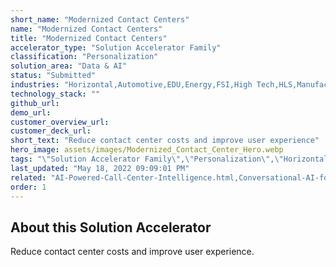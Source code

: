 ```yaml
---
short_name: "Modernized Contact Centers"
name: "Modernized Contact Centers"
title: "Modernized Contact Centers"
accelerator_type: "Solution Accelerator Family"
classification: "Personalization"
solution_area: "Data & AI"
status: "Submitted"
industries: "Horizontal,Automotive,EDU,Energy,FSI,High Tech,HLS,Manufacturing,Media and Entertainment,Professional Services,Retail,SLG"
technology_stack: ""
github_url: 
demo_url: 
customer_overview_url: 
customer_deck_url: 
short_text: "Reduce contact center costs and improve user experience"
hero_image: assets/images/Modernized_Contact_Center_Hero.webp
tags: "\"Solution Accelerator Family\",\"Personalization\",\"Horizontal\",\"Automotive\",\"EDU\",\"Energy\",\"FSI\",\"High Tech\",\"HLS\",\"Manufacturing\",\"Media and Entertainment\",\"Professional Services\",\"Retail\",\"SLG\",\"Data & AI\",\"Submitted\""
last_updated: "May 18, 2022 09:09:01 PM"
related: "AI-Powered-Call-Center-Intelligence.html,Conversational-AI-for-Retail.html,Conversational-AI-for-State-and-Local-Government.html,Call-Center-Analytics.html,Customer-and-IT-Helpdesk-Intelligence.html,Customer-Complaint-Management.html,IT-Helpdesk-Bot.html,Conversational-AI.html,Conversational-AI-for-Education.html,Conversational-AI-for-Finance.html,Conversational-AI-for-Healthcare.html,Conversational-AI-for-Manufacturing.html"
order: 1
---
```

## About this Solution Accelerator

Reduce contact center costs and improve user experience.
